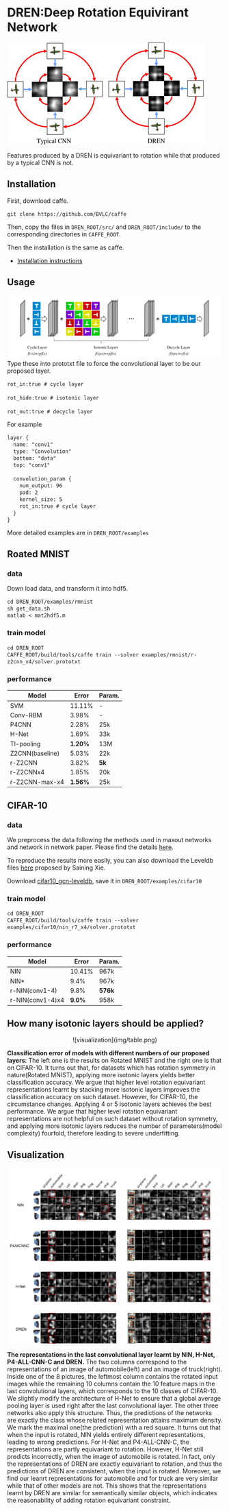 # DREN:Deep Rotation Equivirant Network
![rotate_equivariant](img/rotate_equivariant.png)

Features produced by a DREN is equivariant to rotation while that produced by a typical CNN is not.
## Installation
First, download caffe.

	git clone https://github.com/BVLC/caffe
	
Then, copy the files in ``DREN_ROOT/src/`` and  ``DREN_ROOT/include/`` to the corresponding directories in ``CAFFE_ROOT``.

Then the installation is the same as caffe.

- [Installation instructions](http://caffe.berkeleyvision.org/installation.html)

## Usage
![framework](img/framework.png)
Type these into prototxt file to force the convolutional layer to be our proposed layer.

	rot_in:true # cycle layer
	
	rot_hide:true # isotonic layer
	
	rot_out:true # decycle layer

For example

	layer {
	  name: "conv1"
	  type: "Convolution"
	  bottom: "data"
	  top: "conv1"
	
	  convolution_param {
	    num_output: 96
	    pad: 2
	    kernel_size: 5
	    rot_in:true # cycle layer
	  }
	}
More detailed examples are in ```DREN_ROOT/examples```
## Roated MNIST
### data
Down load data, and transform it into hdf5.

	cd DREN_ROOT/examples/rmnist
	sh get_data.sh
	matlab < mat2hdf5.m

### train model

	cd DREN_ROOT
	CAFFE_ROOT/build/tools/caffe train --solver examples/rmnist/r-z2cnn_x4/solver.prototxt

### performance


|Model          |Error     |Param. |
|---------------|----------|-------|
|SVM            |11.11%    |-      |
|Conv-RBM       |3.98%     |-      |
|P4CNN          |2.28%     |25k    |
|H-Net          |1.69%     |33k    |
|TI-pooling     |**1.20%** |13M    |
|Z2CNN(baseline)|5.03%     |22k    |
|r-Z2CNN        |3.82%     |**5k** |
|r-Z2CNNx4      |1.85%     |20k    |
|r-Z2CNN-max-x4 |**1.56%** |25k    |

## CIFAR-10
### data

We preprocess the data following the methods used in maxout networks and network in network paper. Please find the details [here](https://github.com/lisa-lab/pylearn2/tree/master/pylearn2/scripts/papers/maxout). 

To reproduce the results more easily, you can also download the Leveldb files [here](https://drive.google.com/file/d/0B3j4tSL88j-eU0c4NGd4NC0tUVU/view?usp=sharing) proposed by Saining Xie.

Download [cifar10_gcn-leveldb](https://drive.google.com/file/d/0B3j4tSL88j-eU0c4NGd4NC0tUVU/view?usp=sharing), save it in ``DREN_ROOT/examples/cifar10``

### train model

	cd DREN_ROOT
	CAFFE_ROOT/build/tools/caffe train --solver examples/cifar10/nin_r7_x4/solver.prototxt
### performance

|Model           |Error    |Param.  |
|----------------|---------|--------|
|NIN             |10.41%   |967k    |
|NIN*            |9.4%     |967k    |
|r-NIN(conv1-4)  |9.8%     |**576k**|
|r-NIN(conv1-4)x4|**9.0%** |958k    |
## How many isotonic layers should be applied?
<center>![visualization](img/table.png)</center>


**Classification error of models with different numbers of our proposed layers**: The left one is the results on Rotated MNIST and the right one is that on CIFAR-10. It turns out that, for datasets which has rotation symmetry in nature(Rotated MNIST), applying more isotonic layers yields better classification accuracy. We argue that higher level rotation equivariant representations learnt by stacking more isotonic layers improves the classification accuracy on such dataset. However, for CIFAR-10, the circumstance changes. Applying $4$ or $5$ isotonic layers achieves the best performance. We argue that higher level rotation equivariant representations are not helpful on such dataset without rotation symmetry, and applying more isotonic layers reduces the number of parameters(model complexity) fourfold, therefore leading to severe underfitting.

## Visualization

![visualization](img/visualization.png)


**The representations in the last convolutional layer learnt by NIN, H-Net, P4-ALL-CNN-C and DREN.** The two columns correspond to the representations of an image of automobile(left) and an image of truck(right). Inside one of the 8 pictures, the leftmost column contains the rotated input images while the remaining 10 columns contain the 10 feature maps in the last convolutional layers, which corresponds to the 10 classes of CIFAR-10. We slightly modify the architecture of H-Net to ensure that a global average pooling layer is used right after the last convolutional layer. The other three networks also apply this structure. Thus, the predictions of the networks are exactly the class whose related representation attains maximum density. We mark the maximal one(the prediction) with a red square. It turns out that when the input is rotated, NIN yields entirely different representations, leading to wrong predictions. For H-Net and P4-ALL-CNN-C, the representations are partly equivariant to rotation. However, H-Net still predicts incorrectly, when the image of automobile is rotated. In fact, only the representations of DREN are exactly equivariant to rotation, and thus the predictions of DREN are consistent, when the input is rotated. Moreover, we find our leanrt representations for automobile and for truck are very similar while that of other models are not. This shows that the representations learnt by DREN are similar for semantically similar objects, which indicates the reasonability of adding rotation equivariant constraint.




